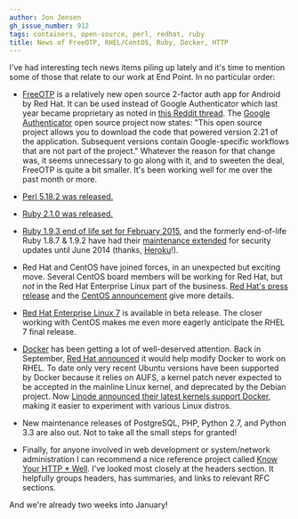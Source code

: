 ```yaml
---
author: Jon Jensen
gh_issue_number: 912
tags: containers, open-source, perl, redhat, ruby
title: News of FreeOTP, RHEL/CentOS, Ruby, Docker, HTTP
---
```


I've had interesting tech news items piling up lately and it's time to mention some of those that relate to our work at End Point. In no particular order:

- [FreeOTP](https://play.google.com/store/apps/details?id=org.fedorahosted.freeotp) is a relatively new open source 2-factor auth app for Android by Red Hat. It can be used instead of Google Authenticator which last year became proprietary as noted in [this Reddit thread](http://www.reddit.com/r/privacy/comments/1dl2xl/google_authenticator_now_closedsource_to/). The [Google Authenticator](https://code.google.com/p/google-authenticator/) open source project now states: "This open source project allows you to download the code that powered version 2.21 of the application. Subsequent versions contain Google-specific workflows that are not part of the project." Whatever the reason for that change was, it seems unnecessary to go along with it, and to sweeten the deal, FreeOTP is quite a bit smaller. It's been working well for me over the past month or more.

- [Perl 5.18.2 was released.](https://metacpan.org/pod/perldelta)

- [Ruby 2.1.0 was released.](https://www.ruby-lang.org/en/news/2013/12/25/ruby-2-1-0-is-released/)

- [Ruby 1.9.3 end of life set for February 2015](https://www.ruby-lang.org/en/news/2014/01/10/ruby-1-9-3-will-end-on-2015/), and the formerly end-of-life Ruby 1.8.7 &amp; 1.9.2 have had their [maintenance extended](https://www.ruby-lang.org/en/news/2013/12/17/maintenance-of-1-8-7-and-1-9-2/) for security updates until June 2014 (thanks, [Heroku](https://www.heroku.com/)!).

- Red Hat and CentOS have joined forces, in an unexpected but exciting move. Several CentOS board members will be working for Red Hat, but *not* in the Red Hat Enterprise Linux part of the business. [Red Hat's press release](http://www.redhat.com/about/news/press-archive/2014/1/red-hat-and-centos-join-forces) and the [CentOS announcement](http://lists.centos.org/pipermail/centos-announce/2014-January/020100.html) give more details.

- [Red Hat Enterprise Linux 7](http://www.redhat.com/about/news/archive/2013/12/red-hat-announces-availability-of-red-hat-enterprise-linux-7-beta) is available in beta release. The closer working with CentOS makes me even more eagerly anticipate the RHEL 7 final release.

- [Docker](http://www.docker.com/) has been getting a lot of well-deserved attention. Back in September, [Red Hat announced](http://www.redhat.com/about/news/press-archive/2013/9/red-hat-and-dotcloud-collaborate-on-docker-to-bring-next-generation-linux-container-enhancements-to-openshift) it would help modify Docker to work on RHEL. To date only very recent Ubuntu versions have been supported by Docker because it relies on AUFS, a kernel patch never expected to be accepted in the mainline Linux kernel, and deprecated by the Debian project. Now [Linode announced their latest kernels support Docker](https://blog.linode.com/2014/01/03/docker-on-linode/), making it easier to experiment with various Linux distros.

- New maintenance releases of PostgreSQL, PHP, Python 2.7, and Python 3.3 are also out. Not to take all the small steps for granted!

- Finally, for anyone involved in web development or system/network administration I can recommend a nice reference project called [Know Your HTTP * Well](https://github.com/for-GET/know-your-http-well). I've looked most closely at the headers section. It helpfully groups headers, has summaries, and links to relevant RFC sections.

And we're already two weeks into January!
